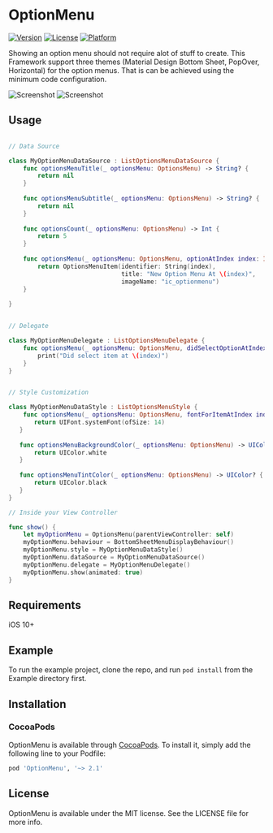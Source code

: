 # OptionMenu

[![Version](https://img.shields.io/cocoapods/v/OptionMenu.svg?style=flat)](https://cocoapods.org/pods/OptionMenu)
[![License](https://img.shields.io/cocoapods/l/OptionMenu.svg?style=flat)](/LICENSE)
[![Platform](https://img.shields.io/cocoapods/p/OptionMenu.svg?style=flat)](https://cocoapods.org/pods/OptionMenu)

Showing an option menu should not require alot of stuff to create. This Framework support three themes (Material Design Bottom Sheet, PopOver, Horizontal) for the option menus. That is can be achieved using the minimum code configuration. 

![Screenshot](https://github.com/amr-abdelfattah/iOS-OptionMenu/blob/v2.0.1/ScreenShots/screenshot_1.png)
![Screenshot](https://github.com/amr-abdelfattah/iOS-OptionMenu/blob/v2.0.1/ScreenShots/screenshot_2.png)

## Usage

```swift

// Data Source

class MyOptionMenuDataSource : ListOptionsMenuDataSource {
    func optionsMenuTitle(_ optionsMenu: OptionsMenu) -> String? {
        return nil
    }
    
    func optionsMenuSubtitle(_ optionsMenu: OptionsMenu) -> String? {
        return nil
    }
    
    func optionsCount(_ optionsMenu: OptionsMenu) -> Int {
        return 5
    }
    
    func optionsMenu(_ optionsMenu: OptionsMenu, optionAtIndex index: Int) -> OptionsMenuItem? {
        return OptionsMenuItem(identifier: String(index),
                               title: "New Option Menu At \(index)",
                               imageName: "ic_optionmenu")    
    }
    
}


// Delegate

class MyOptionMenuDelegate : ListOptionsMenuDelegate {
    func optionsMenu(_ optionsMenu: OptionsMenu, didSelectOptionAtIndex index: Int) {
        print("Did select item at \(index)")
    }
}


// Style Customization

class MyOptionMenuDataStyle : ListOptionsMenuStyle {
    func optionsMenu(_ optionsMenu: OptionsMenu, fontForItemAtIndex index: Int) -> UIFont? {
       return UIFont.systemFont(ofSize: 14)
   }
   
   func optionsMenuBackgroundColor(_ optionsMenu: OptionsMenu) -> UIColor? {
       return UIColor.white
   }
 
   func optionsMenuTintColor(_ optionsMenu: OptionsMenu) -> UIColor? {
       return UIColor.black
   }
}

// Inside your View Controller

func show() {
    let myOptionMenu = OptionsMenu(parentViewController: self)
    myOptionMenu.behaviour = BottomSheetMenuDisplayBehaviour()
    myOptionMenu.style = MyOptionMenuDataStyle()
    myOptionMenu.dataSource = MyOptionMenuDataSource()
    myOptionMenu.delegate = MyOptionMenuDelegate()
    myOptionMenu.show(animated: true)
}

```

## Requirements
iOS 10+

## Example

To run the example project, clone the repo, and run `pod install` from the Example directory first.

## Installation

### CocoaPods

OptionMenu is available through [CocoaPods](https://cocoapods.org). To install
it, simply add the following line to your Podfile:

```ruby
pod 'OptionMenu', '~> 2.1'
```

## License

OptionMenu is available under the MIT license. See the LICENSE file for more info.
